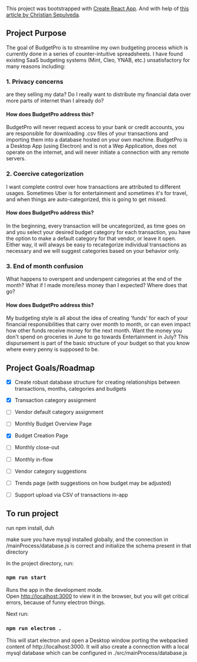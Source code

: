 This project was bootstrapped with [Create React App](https://github.com/facebook/create-react-app).
And with help of [this article by Christian Sepulveda](https://medium.freecodecamp.org/building-an-electron-application-with-create-react-app-97945861647c).

## Project Purpose
The goal of BudgetPro is to streamline my own budgeting process which is currently done in a series of counter-intuitive spreadsheets.  I have found existing SaaS budgeting systems (Mint, Cleo, YNAB, etc.) unsatisfactory for many reasons including:

### 1. Privacy concerns
are they selling my data?  Do I really want to distribute my financial data over more parts of internet than I already do?
#### How does BudgetPro address this?
BudgetPro will never request access to your bank or credit accounts, you are responsible for downloading .csv files of your transactions and importing them into a database hosted on your own machine.  BudgetPro is a Desktop App (using Electron) and is not a Wep Application, does not operate on the internet, and will never initiate a connection with any remote servers.

### 2. Coercive categorization
I want complete control over how transactions are attributed to different usages.  Sometimes Uber is for entertainment and sometimes it's for travel, and when things are auto-categorized, this is going to get missed.
#### How does BudgetPro address this?
In the beginning, every transaction will be uncategorized, as time goes on and you select your desired budget category for each transaction, you have the option to make a default category for that vendor, or leave it open.  Either way, it will always be easy to recategorize individual transactions as necessary and we will suggest categories based on your behavior only.

### 3. End of month confusion 
What happens to overspent and underspent categories at the end of the month? What if I made more/less money than I expected? Where does that go? 
#### How does BudgetPro address this?
My budgeting style is all about the idea of creating 'funds' for each of your financial responsibilities that carry over month to month, or can even impact how other funds receive money for the next month.  Want the money you don't spend on groceries in June to go towards Entertainment in July?  This dispursement is part of the basic structure of your budget so that you know where every penny is supposed to be.

## Project Goals/Roadmap

- [x] Create robust database structure for creating relationships between transactions, months, categories and budgets

- [x] Transaction category assignment

- [ ] Vendor default category assignment

- [ ] Monthly Budget Overview Page

- [x] Budget Creation Page

- [ ] Monthly close-out

- [ ] Monthly in-flow

- [ ] Vendor category suggestions

- [ ] Trends page (with suggestions on how budget may be adjusted)

- [ ] Support upload via CSV of transactions in-app

## To run project
run npm install, duh

make sure you have mysql installed globally, and the connection in /mainProcess/database.js is correct and initialize the schema present in that directory

In the project directory, run:

### `npm run start`

Runs the app in the development mode.<br>
Open [http://localhost:3000](http://localhost:3000) to view it in the browser, but you will get critical errors, because of funny electron things.

Next run:

### `npm run electron .`

This will start electron and open a Desktop window porting the webpacked content of http://localhost:3000.  It will also create a connection with a local mysql database which can be configured in ./src/mainProcess/database.js
